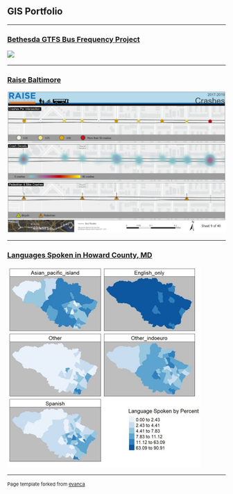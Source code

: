 ## GIS Portfolio

---
### [Bethesda GTFS Bus Frequency Project](/project/bethesda/index.md/)
[<img src="/images/bethesda.png?raw=true"/>](/pdf/bethesda.pdf)

---
### [Raise Baltimore](/pdf/mapsMap9.pdf)
[<img src="/images/Map9.png?raw=true"/>](/project/)

---
### [Languages Spoken in Howard County, MD](/pdf/github_langmap.pdf)
[<img src="/images/github_langmap.jpg?raw=true"/>](/project/)




---
<p style="font-size:11px">Page template forked from <a href="https://github.com/evanca/quick-portfolio">evanca</a></p>
<!-- Remove above link if you don't want to attibute -->

